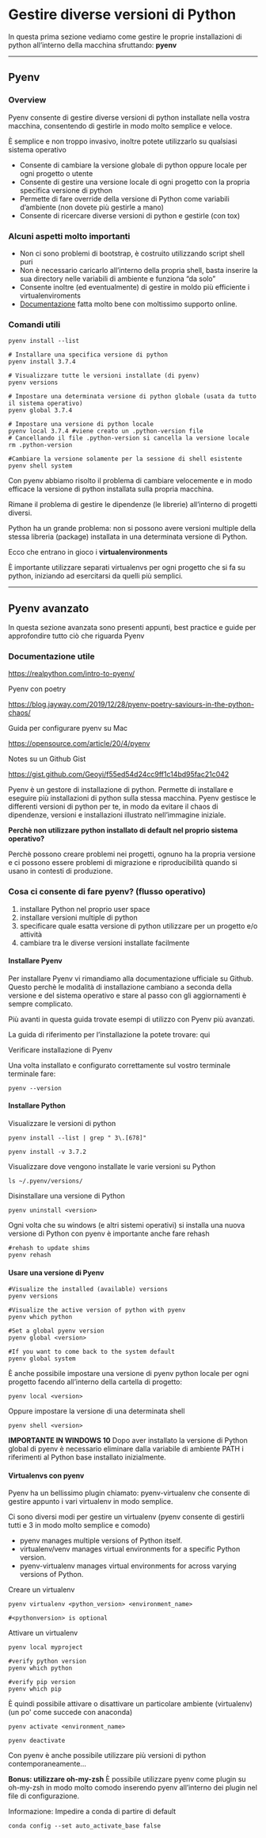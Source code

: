 
# Gestire diverse versioni di Python
In questa prima sezione vediamo come gestire le proprie installazioni di python all’interno della macchina sfruttando: **pyenv**

---
## Pyenv

### Overview

Pyenv consente di gestire diverse versioni di python installate nella vostra macchina, consentendo di gestirle in modo molto semplice e veloce.

È semplice e non troppo invasivo, inoltre potete utilizzarlo su qualsiasi sistema operativo

* Consente di cambiare la versione globale di python oppure locale per ogni progetto o utente
* Consente di gestire una versione locale di ogni progetto con la propria specifica versione di python
* Permette di fare override della versione di Python come variabili d’ambiente (non dovete più gestirle a mano)
* Consente di ricercare diverse versioni di python e gestirle (con tox)

### Alcuni aspetti molto importanti

* Non ci sono problemi di bootstrap, è costruito utilizzando script shell puri
* Non è necessario caricarlo all’interno della propria shell, basta inserire la sua directory nelle variabili di ambiente e funziona “da solo”
* Consente inoltre (ed eventualmente) di gestire in moldo più efficiente i virtualenviroments
* [Documentazione](https://github.com/pyenv/pyenv) fatta molto bene con moltissimo supporto online.

### Comandi utili

```
pyenv install --list

# Installare una specifica versione di python
pyenv install 3.7.4

# Visualizzare tutte le versioni installate (di pyenv)
pyenv versions

# Impostare una determinata versione di python globale (usata da tutto il sistema operativo)
pyenv global 3.7.4

# Impostare una versione di python locale
pyenv local 3.7.4 #viene creato un .python-version file
# Cancellando il file .python-version si cancella la versione locale
rm .python-version

#Cambiare la versione solamente per la sessione di shell esistente
pyenv shell system
```

Con pyenv abbiamo risolto il problema di cambiare velocemente e in modo efficace la versione di python installata sulla propria macchina.

Rimane il problema di gestire le dipendenze (le librerie) all’interno di progetti diversi.

Python ha un grande problema: non si possono avere versioni multiple della stessa libreria (package) installata in una determinata versione di Python.

Ecco che entrano in gioco i **virtualenvironments**

È importante utilizzare separati virtualenvs per ogni progetto che si fa su python, iniziando ad esercitarsi da quelli più semplici.

---

## Pyenv avanzato

In questa sezione avanzata sono presenti appunti, best practice e guide per approfondire tutto ciò che riguarda Pyenv

### Documentazione utile

https://realpython.com/intro-to-pyenv/

Pyenv con poetry

https://blog.jayway.com/2019/12/28/pyenv-poetry-saviours-in-the-python-chaos/

Guida per configurare pyenv su Mac

https://opensource.com/article/20/4/pyenv

Notes su un Github Gist

https://gist.github.com/Geoyi/f55ed54d24cc9ff1c14bd95fac21c042

Pyenv è un gestore di installazione di python. Permette di installare e eseguire più installazioni di python sulla stessa macchina.
Pyenv gestisce le differenti versioni di python per te, in modo da evitare il chaos di dipendenze, versioni e installazioni illustrato nell’immagine iniziale.

**Perchè non utilizzare python installato di default nel proprio sistema operativo?**

Perchè possono creare problemi nei progetti, ognuno ha la propria versione e ci possono essere problemi di migrazione e riproducibilità quando si usano in contesti di produzione.


### Cosa ci consente di fare pyenv? (flusso operativo)

1. installare Python nel proprio user space
2. installare versioni multiple di python
3. specificare quale esatta versione di python utilizzare per un progetto e/o attività
4. cambiare tra le diverse versioni installate facilmente

#### Installare Pyenv

Per installare Pyenv vi rimandiamo alla documentazione ufficiale su Github.
Questo perchè le modalità di installazione cambiano a seconda della versione e del sistema operativo e stare al passo con gli aggiornamenti è sempre complicato.

Più avanti in questa guida trovate esempi di utilizzo con Pyenv più avanzati.

La guida di riferimento per l’installazione la potete trovare: qui

Verificare installazione di Pyenv

Una volta installato e configurato correttamente sul vostro terminale terminale fare:

```
pyenv --version
```

#### Installare Python

Visualizzare le versioni di python

```
pyenv install --list | grep " 3\.[678]"
```
```
pyenv install -v 3.7.2
```

Visualizzare dove vengono installate le varie versioni su Python
```
ls ~/.pyenv/versions/
```

Disinstallare una versione di Python
```
pyenv uninstall <version>
```

Ogni volta che su windows (e altri sistemi operativi) si installa una nuova versione di Python con pyenv è importante anche fare rehash
```
#rehash to update shims
pyenv rehash
```

#### Usare una versione di Pyenv
```
#Visualize the installed (available) versions
pyenv versions

#Visualize the active version of python with pyenv
pyenv which python

#Set a global pyenv version
pyenv global <version>

#If you want to come back to the system default
pyenv global system
```

È anche possibile impostare una versione di pyenv python locale per ogni progetto facendo all’interno della cartella di progetto:

```
pyenv local <version>
```
Oppure impostare la versione di una determinata shell

```
pyenv shell <version>
```

**IMPORTANTE IN WINDOWS 10**
Dopo aver installato la versione di Python global di pyenv è necessario eliminare dalla variabile di ambiente PATH i riferimenti al Python base installato inizialmente.

#### Virtualenvs con pyenv
Pyenv ha un bellissimo plugin chiamato: pyenv-virtualenv che consente di gestire appunto i vari virtualenv in modo semplice.

Ci sono diversi modi per gestire un virtualenv (pyenv consente di gestirli tutti e 3 in modo molto semplice e comodo)

* pyenv manages multiple versions of Python itself.
* virtualenv/venv manages virtual environments for a specific Python version.
* pyenv-virtualenv manages virtual environments for across varying versions of Python.

Creare un virtualenv
```
pyenv virtualenv <python_version> <environment_name>

#<pythonversion> is optional
```

Attivare un virtualenv

```
pyenv local myproject

#verify python version
pyenv which python

#verify pip version
pyenv which pip
```

È quindi possibile attivare o disattivare un particolare ambiente (virtualenv) (un po' come succede con anaconda)
```
pyenv activate <environment_name>

pyenv deactivate
```

Con pyenv è anche possibile utilizzare più versioni di python contemporaneamente…

**Bonus: utilizzare oh-my-zsh**
È possibile utilizzare pyenv come plugin su oh-my-zsh in modo molto comodo inserendo pyenv all’interno dei plugin nel file di configurazione.

Informazione: Impedire a conda di partire di default

```
conda config --set auto_activate_base false
```